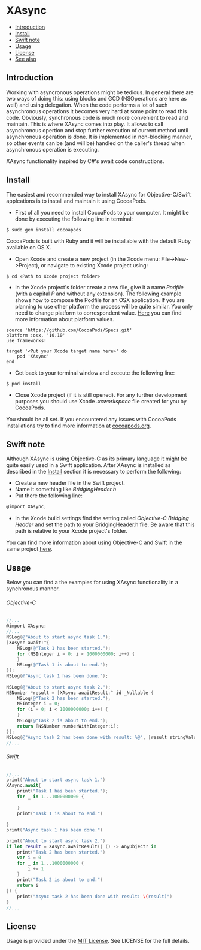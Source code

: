 # XAsync

- [Introduction](#introduction)
- [Install](#install)
- [Swift note](#swift-note)
- [Usage](#usage)
- [License](#license)
- [See also](#see-also)

## Introduction

Working with asyncronous operations might be tedious. In general there are two ways of doing this: using blocks and GCD (NSOperations are here as well) and using delegation. When the code performs a lot of such asynchronous operations it becomes very hard at some point to read this code. Obviously, synchronous code is much more convenient to read and maintain. This is where XAsync comes into play. It allows to call asynchronous opertion and stop further execution of current method until asynchronous operation is done. It is implemented in non-blocking manner, so other events can be (and will be) handled on the caller's thread when asynchronous operation is executing.
    
XAsync functionality inspired by C#'s await code constructions.

## Install

The easiest and recommended way to install XAsync for Objective-C/Swift applcations is to install and maintain it using CocoaPods.
 
- First of all you need to install CocoaPods to your computer. It might be done by executing the following line in terminal:

```
$ sudo gem install cocoapods
``` 
CocoaPods is built with Ruby and it will be installable with the default Ruby available on OS X.

- Open Xcode and create a new project (in the Xcode menu: File->New->Project), or navigate to existing Xcode project using:

```
$ cd <Path to Xcode project folder>
```

- In the Xcode project's folder create a new file, give it a name *Podfile* (with a capital *P* and without any extension). The following example shows how to compose the Podfile for an OSX application. If you are planning to use other platform the process will be quite similar. You only need to change platform to correspondent value. [Here](https://guides.cocoapods.org/syntax/podfile.html#platform) you can find more information about platform values.

```
source 'https://github.com/CocoaPods/Specs.git'
platform :osx, '10.10'
use_frameworks!

target '<Put your Xcode target name here>' do
	pod 'XAsync'
end
```

- Get back to your terminal window and execute the following line:

```
$ pod install
```
 
- Close Xcode project (if it is still opened). For any further development purposes you should use Xcode *.xcworkspace* file created for you by CocoaPods.

You should be all set.
If you encountered any issues with CocoaPods installations try to find more information at [cocoapods.org](https://guides.cocoapods.org/using/getting-started.html).

## Swift note

Although XAsync is using Objective-C as its primary language it might be quite easily used in a Swift application. After XAsync is installed as described in the [Install](#install) section it is necessary to perform the following:

- Create a new header file in the Swift project.
- Name it something like *BridgingHeader.h*
- Put there the following line:

``` objective-c
@import XAsync;
```

- In the Xcode build settings find the setting called *Objective-C Bridging Header* and set the path to your BridgingHeader.h file. Be aware that this path is relative to your Xcode project's folder.

You can find more information about using Objective-C and Swift in the same project [here](https://developer.apple.com/library/ios/documentation/Swift/Conceptual/BuildingCocoaApps/MixandMatch.html).  

## Usage

Below you can find a the examples for using XAsync functionality in a synchronous manner.

###### Objective-C
```objective-c
//...
@import XAsync;
//...
NSLog(@"About to start async task 1.");
[XAsync await:^{
    NSLog(@"Task 1 has been started.");
    for (NSInteger i = 0; i < 1000000000; i++) {
    }
    NSLog(@"Task 1 is about to end.");
}];
NSLog(@"Async task 1 has been done.");
        
NSLog(@"About to start async task 2.");
NSNumber *result = [XAsync awaitResult:^ id _Nullable {
    NSLog(@"Task 2 has been started.");
    NSInteger i = 0;
    for (i = 0; i < 1000000000; i++) {
    }
    NSLog(@"Task 2 is about to end.");
    return [NSNumber numberWithInteger:i];
}];
NSLog(@"Async task 2 has been done with result: %@", [result stringValue]);
//...
```

###### Swift
```swift
//...
print("About to start async task 1.")
XAsync.await{
    print("Task 1 has been started.");
    for _ in 1...1000000000 {
        
    }
    print("Task 1 is about to end.")
    
}
print("Async task 1 has been done.")

print("About to start async task 2.")
if let result = XAsync.awaitResult({ () -> AnyObject? in
    print("Task 2 has been started.")
    var i = 0
    for _ in 1...1000000000 {
        i += 1
    }
    print("Task 2 is about to end.")
    return i
}) {
    print("Async task 2 has been done with result: \(result)")
}
//...
```

## License

Usage is provided under the [MIT License](https://opensource.org/licenses/MIT). See LICENSE for the full details.